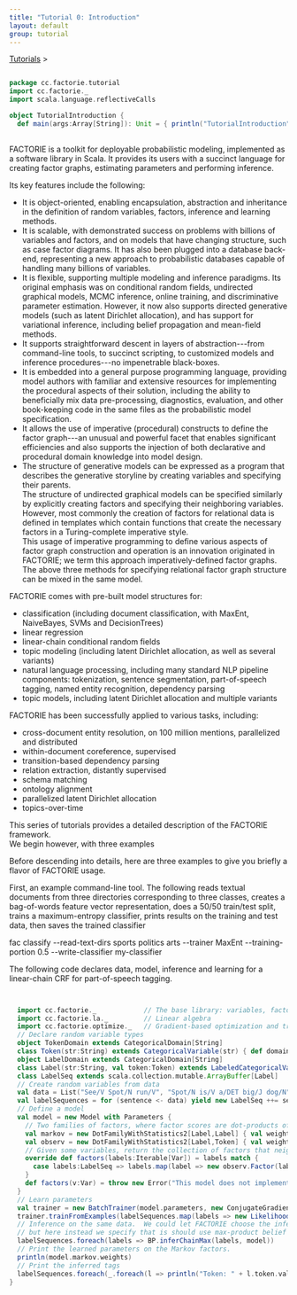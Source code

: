 ```yaml
---
title: "Tutorial 0: Introduction"
layout: default
group: tutorial
---
```


<a href="{{ site.baseurl }}/tutorial.html">Tutorials</a> &gt;

```scala

package cc.factorie.tutorial
import cc.factorie._
import scala.language.reflectiveCalls

object TutorialIntroduction {
  def main(args:Array[String]): Unit = { println("TutorialIntroduction") }
  

```



FACTORIE is a toolkit for deployable probabilistic modeling, implemented as a software library in Scala.
It provides its users with a succinct language for creating factor graphs, estimating parameters and performing inference.

Its key features include the following:

- It is object-oriented, enabling encapsulation, abstraction and inheritance in the definition of random variables, factors, inference and learning methods.
- It is scalable, with demonstrated success on problems with billions of variables and factors, and on models that have changing structure, such as case factor diagrams.  It has also been plugged into a database back-end, representing a new approach to probabilistic databases capable of handling many billions of variables.
- It is flexible, supporting multiple modeling and inference paradigms.  Its original emphasis was on conditional random fields, undirected graphical models, MCMC inference, online training, and discriminative parameter estimation.  However, it now also supports directed generative models (such as latent Dirichlet allocation), and has support for variational inference, including belief propagation and mean-field methods.
- It supports straightforward descent in layers of abstraction---from command-line tools, to succinct scripting, to customized models and inference procedures---no impenetrable black-boxes.
- It is embedded into a general purpose programming language, providing model authors with familiar and extensive resources for implementing the procedural aspects of their solution, including the ability to beneficially mix data pre-processing, diagnostics, evaluation, and other book-keeping code in the same files as the probabilistic model specification.
- It allows the use of imperative (procedural) constructs to define the factor graph---an unusual and powerful facet that enables significant efficiencies and also supports the injection of both declarative and procedural domain knowledge into model design.
- The structure of generative models can be expressed as a program that describes the generative storyline by creating variables and specifying their parents.  
  The structure of undirected graphical models can be specified similarly by explicitly creating factors and specifying their neighboring variables.
  However, most commonly the creation of factors for relational data is defined in templates which contain functions that create the necessary factors in a Turing-complete imperative style.  
  This usage of imperative programming to define various aspects of factor graph construction and operation is an innovation originated in FACTORIE; we term this approach imperatively-defined factor graphs.  The above three methods for specifying relational factor graph structure can be mixed in the same model.

FACTORIE comes with pre-built model structures for:

- classification (including document classification, with MaxEnt, NaiveBayes, SVMs and DecisionTrees)
- linear regression
- linear-chain conditional random fields
- topic modeling (including latent Dirichlet allocation, as well as several variants)
- natural language processing, including many standard NLP pipeline components: tokenization, sentence segmentation, part-of-speech tagging, named entity recognition, dependency parsing
- topic models, including latent Dirichlet allocation and multiple variants 

FACTORIE has been successfully applied to various tasks, including:
- cross-document entity resolution, on 100 million mentions, parallelized and distributed
- within-document coreference, supervised
- transition-based dependency parsing
- relation extraction, distantly supervised
- schema matching
- ontology alignment
- parallelized latent Dirichlet allocation
- topics-over-time

This series of tutorials provides a detailed description of the FACTORIE framework.  
We begin however, with three examples   

Before descending into details, here are three examples to give you briefly a flavor of FACTORIE usage.

First, an example command-line tool.  The following reads textual documents from three directories corresponding to three classes, 
creates a bag-of-words feature vector representation, does a 50/50 train/test split,
trains a maximum-entropy classifier, prints results on the training and test data, then saves the trained classifier

fac classify --read-text-dirs sports politics arts --trainer MaxEnt --training-portion 0.5 --write-classifier my-classifier 

The following code declares data, model, inference and learning for a linear-chain CRF for part-of-speech tagging.


```scala


  import cc.factorie._            // The base library: variables, factors
  import cc.factorie.la._         // Linear algebra
  import cc.factorie.optimize._   // Gradient-based optimization and training
  // Declare random variable types
  object TokenDomain extends CategoricalDomain[String]
  class Token(str:String) extends CategoricalVariable(str) { def domain = TokenDomain }
  object LabelDomain extends CategoricalDomain[String]
  class Label(str:String, val token:Token) extends LabeledCategoricalVariable(str) { def domain = LabelDomain }
  class LabelSeq extends scala.collection.mutable.ArrayBuffer[Label]
  // Create random variables from data
  val data = List("See/V Spot/N run/V", "Spot/N is/V a/DET big/J dog/N", "He/N is/V fast/J")
  val labelSequences = for (sentence <- data) yield new LabelSeq ++= sentence.split(" ").map(s => { val a = s.split("/"); new Label(a(1), new Token(a(0)))})
  // Define a model
  val model = new Model with Parameters {
    // Two families of factors, where factor scores are dot-products of sufficient statistics and weightsSet (which will be trained below)
    val markov = new DotFamilyWithStatistics2[Label,Label] { val weights = Weights(new DenseTensor2(LabelDomain.size, LabelDomain.size)) }
    val observ = new DotFamilyWithStatistics2[Label,Token] { val weights = Weights(new DenseTensor2(LabelDomain.size, TokenDomain.size)) }
    // Given some variables, return the collection of factors that neighbor them.
    override def factors(labels:Iterable[Var]) = labels match {
      case labels:LabelSeq => labels.map(label => new observ.Factor(label, label.token)) ++ labels.sliding(2).map(window => new markov.Factor(window.head, window.last))
    }
    def factors(v:Var) = throw new Error("This model does not implement unrolling from a single variable.")
  }
  // Learn parameters
  val trainer = new BatchTrainer(model.parameters, new ConjugateGradient)
  trainer.trainFromExamples(labelSequences.map(labels => new LikelihoodExample(labels, model, InferByBPChainSum)))
  // Inference on the same data.  We could let FACTORIE choose the inference method, 
  // but here instead we specify that is should use max-product belief propagation specialized to a linear chain
  labelSequences.foreach(labels => BP.inferChainMax(labels, model))
  // Print the learned parameters on the Markov factors.
  println(model.markov.weights)
  // Print the inferred tags
  labelSequences.foreach(_.foreach(l => println("Token: " + l.token.value + " Label: " + l.value)))
}
```

